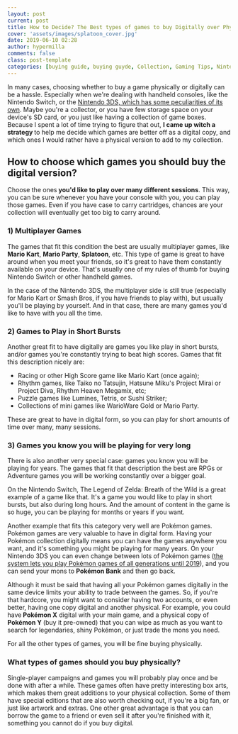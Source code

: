 ```yaml
---
layout: post
current: post
title: How to Decide? The Best types of games to buy Digitally over Physically
cover: 'assets/images/splatoon_cover.jpg'
date: 2019-06-10 02:28
author: hypermilla
comments: false
class: post-template
categories: [buying guide, buying guyde, Collection, Gaming Tips, Nintendo 3DS, nintendo 3ds, Nintendo Switch, nintendo switch, physical]
---
```

<!-- wp:paragraph -->
<p>In many cases, choosing whether to buy a game physically or digitally can be a hassle. Especially when we're dealing with handheld consoles, like the Nintendo Switch, or the <a href="https://tamagogamer.com/physical-or-digital-what-is-the-best-for-3ds-games/">Nintendo 3DS, which has some peculiarities of its own</a>. Maybe you're a collector, or you have few storage space on your device's SD card, or you just like having a collection of game boxes. Because I spent a lot of time trying to figure that out, <strong>I came up witch a strategy </strong>to help me decide which games are better off as a digital copy, and which ones I would rather have a physical version to add to my collection.</p>
<!-- /wp:paragraph -->

<!-- wp:heading -->
<h2>How to choose which games you should buy the digital version?</h2>
<!-- /wp:heading -->

<!-- wp:paragraph -->
<p>Choose the ones<strong> you'd like to play over many different sessions</strong>. This way, you can be sure whenever you have your console with you, you can play those games. Even if you have case to carry cartridges, chances are your collection will eventually get too big to carry around.</p>
<!-- /wp:paragraph -->

<!-- wp:heading {"level":3} -->
<h3>1) Multiplayer Games</h3>
<!-- /wp:heading -->

<!-- wp:paragraph -->
<p>The games that fit this condition the best are usually multiplayer games, like <strong>Mario Kart</strong>, <strong>Mario Party</strong>, <strong>Splatoon</strong>, etc. This type of game is great to have around when you meet your friends, so it's great to have them constantly available on your device.  That's usually one of my rules of thumb for buying Nintendo Switch or other handheld games.</p>
<!-- /wp:paragraph -->

<!-- wp:paragraph -->
<p>In the case of the Nintendo 3DS, the multiplayer side is still true (especially for Mario Kart or Smash Bros, if you have friends to play with), but usually you'll be playing by yourself. And in that case, there are many games you'd like to have with you all the time. </p>
<!-- /wp:paragraph -->

<!-- wp:heading {"level":3} -->
<h3>2) Games to Play in Short Bursts</h3>
<!-- /wp:heading -->

<!-- wp:paragraph -->
<p>Another great fit to have digitally are games you like play in short bursts, and/or games you're constantly trying to beat high scores. Games that fit this description nicely are:</p>
<!-- /wp:paragraph -->

<!-- wp:list -->
<ul><li>Racing or other High Score game like Mario Kart (once again);</li><li>Rhythm games, like Taiko no Tatsujin, Hatsune Miku's Project Mirai or Project Diva, Rhythm Heaven Megamix, etc;</li><li>Puzzle games like Lumines, Tetris, or Sushi Striker; </li><li>Collections of mini games like WarioWare Gold or Mario Party. </li></ul>
<!-- /wp:list -->

<!-- wp:paragraph -->
<p>These are great to have in digital form, so you can play for short amounts of time over many, many sessions.</p>
<!-- /wp:paragraph -->

<!-- wp:heading {"level":3} -->
<h3>3) Games you know you will be playing for very long</h3>
<!-- /wp:heading -->

<!-- wp:paragraph -->
<p>There is also another very special case: games you know you will be playing for years. The games that fit that description the best are RPGs or Adventure games you will be working constantly over a bigger goal. </p>
<!-- /wp:paragraph -->

<!-- wp:paragraph -->
<p>On the Nintendo Switch, The Legend of Zelda: Breath of the Wild is a great example of a game like that. It's a game you would like to play in short bursts, but also during long hours. And the amount of content in the game is so huge, you can be playing for months or years if you want.</p>
<!-- /wp:paragraph -->

<!-- wp:paragraph -->
<p>Another example that fits this category very well are Pokémon games. Pokémon games are very valuable to have in digital form. Having your Pokémon collection digitally means you can have the games anywhere you want, and it's something you might be playing for many years. On your Nintendo 3DS you can even change between lots of Pokémon games (<a href="https://tamagogamer.com/pokemon-generations-nintendo-3ds/">the system lets you play Pokémon games of all generations until 2019</a>), and you can send your mons to <strong>Pokémon Bank</strong> and then go back. </p>
<!-- /wp:paragraph -->

<!-- wp:paragraph -->
<p>Although it must be said that having all your Pokémon games digitally in the same device limits your ability to trade between the games. So, if you're that hardcore, you might want to consider having two accounts, or even better, having one copy digital and another physical. For example, you could have<strong> Pokémon X</strong> digital with your main game, and a physical copy of <strong>Pokémon Y </strong>(buy it pre-owned) that you can wipe as much as you want to search for legendaries, shiny Pokémon, or just trade the mons you need.</p>
<!-- /wp:paragraph -->

<!-- wp:paragraph -->
<p>For all the other types of games, you will be fine buying physically.</p>
<!-- /wp:paragraph -->

<!-- wp:heading {"level":3} -->
<h3>What types of games should you buy physically?</h3>
<!-- /wp:heading -->

<!-- wp:paragraph -->
<p>Single-player campaigns and games you will probably play once and be done with after a while. These games often have pretty interesting box arts, which makes them great additions to your physical collection.  Some of them  have special editions that are also worth checking out, if you're a big fan, or just like artwork and extras. One other great advantage is that you can borrow the game to a friend or even sell it after you're finished with it, something you cannot do if you buy digital. </p>
<!-- /wp:paragraph -->

